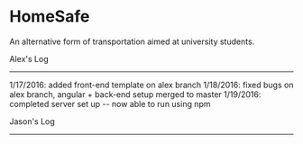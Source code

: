 # HomeSafe
An alternative form of transportation aimed at university students.



Alex's Log
**********
1/17/2016: added front-end template on alex branch
1/18/2016: fixed bugs on alex branch, angular + back-end setup merged to master
1/19/2016: completed server set up -- now able to run using npm



Jason's Log
**********
